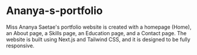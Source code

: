 # Ananya-s-portfolio
Miss Ananya Saetae's portfolio website is created with a homepage (Home), an About page, a Skills page, an Education page, and a Contact page. The website is built using Next.js and Tailwind CSS, and it is designed to be fully responsive.
